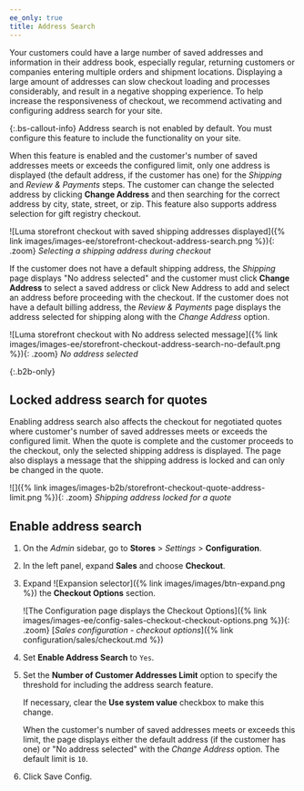 ```yaml
---
ee_only: true
title: Address Search
---
```


Your customers could have a large number of saved addresses and information in their address book, especially regular, returning customers or companies entering multiple orders and shipment locations. Displaying a large amount of addresses can slow checkout loading and processes considerably, and result in a negative shopping experience. To help increase the responsiveness of checkout, we recommend activating and configuring address search for your site.

{:.bs-callout-info}
Address search is not enabled by default. You must configure this feature to include the functionality on your site.

When this feature is enabled and the customer's number of saved addresses meets or exceeds the configured limit, only one address is displayed (the default address, if the customer has one) for the _Shipping_ and _Review & Payments_ steps. The customer can change the selected address by clicking **Change Address** and then searching for the correct address by city, state, street, or zip. This feature also supports address selection for gift registry checkout.

![Luma storefront checkout with saved shipping addresses displayed]({% link images/images-ee/storefront-checkout-address-search.png %}){: .zoom}
_Selecting a shipping address during checkout_

If the customer does not have a default shipping address, the _Shipping_ page displays "No address selected" and the customer must click **Change Address** to select a saved address or click <span class="btn">New Address</span> to add and select an address before proceeding with the checkout. If the customer does not have a default billing address, the _Review & Payments_ page displays the address selected for shipping along with the _Change Address_ option.

![Luma storefront checkout with No address selected message]({% link images/images-ee/storefront-checkout-address-search-no-default.png %}){: .zoom}
_No address selected_

{:.b2b-only}
## Locked address search for quotes

Enabling address search also affects the checkout for negotiated quotes where customer's number of saved addresses meets or exceeds the configured limit. When the quote is complete and the customer proceeds to the checkout, only the selected shipping address is displayed. The page also displays a message that the shipping address is locked and can only be changed in the quote.

![]({% link images/images-b2b/storefront-checkout-quote-address-limit.png %}){: .zoom}
_Shipping address locked for a quote_

## Enable address search

1. On the _Admin_ sidebar, go to **Stores** > _Settings_ > **Configuration**.

1. In the left panel, expand **Sales** and choose **Checkout**.

1. Expand ![Expansion selector]({% link images/images/btn-expand.png %}) the **Checkout Options** section.

   ![The Configuration page displays the Checkout Options]({% link images/images-ee/config-sales-checkout-checkout-options.png %}){: .zoom}
   [_Sales configuration - checkout options_]({% link configuration/sales/checkout.md %})

1. Set **Enable Address Search** to `Yes`.

1. Set the **Number of Customer Addresses Limit** option to specify the threshold for including the address search feature.

   If necessary, clear the **Use system value** checkbox to make this change.

   When the customer's number of saved addresses meets or exceeds this limit, the page displays either the default address (if the customer has one) or "No address selected" with the _Change Address_ option. The default limit is `10`.

1. Click <span class="btn">Save Config</span>.
